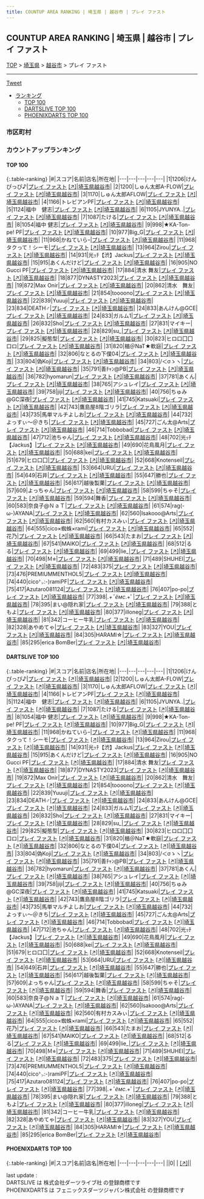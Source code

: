 ```yaml
---
title: COUNTUP AREA RANKING | 埼玉県 | 越谷市 | プレイ ファスト
---
```

## COUNTUP AREA RANKING | 埼玉県 | 越谷市 | プレイ ファスト

[TOP](/darts/rank/) > [埼玉県](/darts/rank/埼玉県/) > [越谷市](/darts/rank/埼玉県/越谷市/) > プレイ ファスト

___

<a href="https://twitter.com/share?ref_src=twsrc%5Etfw" data-text="COUNTUP AREA RANKING | 埼玉県越谷市プレイ ファスト" class="twitter-share-button" data-hashtags="DARTSLIVE,PHOENIXDARTS,darts,ダーツ" data-show-count="false">Tweet</a>

* [ランキング](#カウントアップランキング)
    * [TOP 100](#top-100)
    * [DARTSLIVE TOP 100](#dartslive-top-100)
    * [PHOENIXDARTS TOP 100](#phoenixdarts-top-100)

### 市区町村

<ul>

</ul>

### カウントアップランキング

#### TOP 100



{:.table-ranking}
|#|スコア|名前|店名|所在地|
|---|---|---|---|---|
|1|1206|<span class="rank-name-dl">けんぴっぴ♪</span>|<a href="/darts/rank/shops/439f782e38b721390d9b047a20a7ba1e.html">プレイ ファスト</a> <a href="https://search.dartslive.com/jp/shop/439f782e38b721390d9b047a20a7ba1e">[↗]</a>|<a href="/darts/rank/埼玉県/越谷市">埼玉県越谷市</a>|
|2|1200|<span class="rank-name-dl">しゅん太郎A-FLOW</span>|<a href="/darts/rank/shops/439f782e38b721390d9b047a20a7ba1e.html">プレイ ファスト</a> <a href="https://search.dartslive.com/jp/shop/439f782e38b721390d9b047a20a7ba1e">[↗]</a>|<a href="/darts/rank/埼玉県/越谷市">埼玉県越谷市</a>|
|3|1170|<span class="rank-name-dl">しゅん太郎AFLOW</span>|<a href="/darts/rank/shops/439f782e38b721390d9b047a20a7ba1e.html">プレイ ファスト</a> <a href="https://search.dartslive.com/jp/shop/439f782e38b721390d9b047a20a7ba1e">[↗]</a>|<a href="/darts/rank/埼玉県/越谷市">埼玉県越谷市</a>|
|4|1166|<span class="rank-name-dl">トレビアンPF</span>|<a href="/darts/rank/shops/439f782e38b721390d9b047a20a7ba1e.html">プレイ ファスト</a> <a href="https://search.dartslive.com/jp/shop/439f782e38b721390d9b047a20a7ba1e">[↗]</a>|<a href="/darts/rank/埼玉県/越谷市">埼玉県越谷市</a>|
|5|1124|<span class="rank-name-dl">福中　健志</span>|<a href="/darts/rank/shops/439f782e38b721390d9b047a20a7ba1e.html">プレイ ファスト</a> <a href="https://search.dartslive.com/jp/shop/439f782e38b721390d9b047a20a7ba1e">[↗]</a>|<a href="/darts/rank/埼玉県/越谷市">埼玉県越谷市</a>|
|6|1105|<span class="rank-name-dl">JYUNYA..</span>|<a href="/darts/rank/shops/439f782e38b721390d9b047a20a7ba1e.html">プレイ ファスト</a> <a href="https://search.dartslive.com/jp/shop/439f782e38b721390d9b047a20a7ba1e">[↗]</a>|<a href="/darts/rank/埼玉県/越谷市">埼玉県越谷市</a>|
|7|1087|<span class="rank-name-dl">たける</span>|<a href="/darts/rank/shops/439f782e38b721390d9b047a20a7ba1e.html">プレイ ファスト</a> <a href="https://search.dartslive.com/jp/shop/439f782e38b721390d9b047a20a7ba1e">[↗]</a>|<a href="/darts/rank/埼玉県/越谷市">埼玉県越谷市</a>|
|8|1054|<span class="rank-name-dl">福中 健志</span>|<a href="/darts/rank/shops/439f782e38b721390d9b047a20a7ba1e.html">プレイ ファスト</a> <a href="https://search.dartslive.com/jp/shop/439f782e38b721390d9b047a20a7ba1e">[↗]</a>|<a href="/darts/rank/埼玉県/越谷市">埼玉県越谷市</a>|
|9|998|<span class="rank-name-dl">★KA-Ton-pe! PF</span>|<a href="/darts/rank/shops/439f782e38b721390d9b047a20a7ba1e.html">プレイ ファスト</a> <a href="https://search.dartslive.com/jp/shop/439f782e38b721390d9b047a20a7ba1e">[↗]</a>|<a href="/darts/rank/埼玉県/越谷市">埼玉県越谷市</a>|
|10|977|<span class="rank-name-dl">Big_G</span>|<a href="/darts/rank/shops/439f782e38b721390d9b047a20a7ba1e.html">プレイ ファスト</a> <a href="https://search.dartslive.com/jp/shop/439f782e38b721390d9b047a20a7ba1e">[↗]</a>|<a href="/darts/rank/埼玉県/越谷市">埼玉県越谷市</a>|
|11|968|<span class="rank-name-dl">かねていらｰ</span>|<a href="/darts/rank/shops/439f782e38b721390d9b047a20a7ba1e.html">プレイ ファスト</a> <a href="https://search.dartslive.com/jp/shop/439f782e38b721390d9b047a20a7ba1e">[↗]</a>|<a href="/darts/rank/埼玉県/越谷市">埼玉県越谷市</a>|
|11|968|<span class="rank-name-dl">タクって！シーモ</span>|<a href="/darts/rank/shops/439f782e38b721390d9b047a20a7ba1e.html">プレイ ファスト</a> <a href="https://search.dartslive.com/jp/shop/439f782e38b721390d9b047a20a7ba1e">[↗]</a>|<a href="/darts/rank/埼玉県/越谷市">埼玉県越谷市</a>|
|13|964|<span class="rank-name-dl">Zirou</span>|<a href="/darts/rank/shops/439f782e38b721390d9b047a20a7ba1e.html">プレイ ファスト</a> <a href="https://search.dartslive.com/jp/shop/439f782e38b721390d9b047a20a7ba1e">[↗]</a>|<a href="/darts/rank/埼玉県/越谷市">埼玉県越谷市</a>|
|14|931|<span class="rank-name-dl">光ｯﾁ【渋】Jackus</span>|<a href="/darts/rank/shops/439f782e38b721390d9b047a20a7ba1e.html">プレイ ファスト</a> <a href="https://search.dartslive.com/jp/shop/439f782e38b721390d9b047a20a7ba1e">[↗]</a>|<a href="/darts/rank/埼玉県/越谷市">埼玉県越谷市</a>|
|15|915|<span class="rank-name-dl">あくんだけど</span>|<a href="/darts/rank/shops/439f782e38b721390d9b047a20a7ba1e.html">プレイ ファスト</a> <a href="https://search.dartslive.com/jp/shop/439f782e38b721390d9b047a20a7ba1e">[↗]</a>|<a href="/darts/rank/埼玉県/越谷市">埼玉県越谷市</a>|
|16|905|<span class="rank-name-dl">NO Gucci PF</span>|<a href="/darts/rank/shops/439f782e38b721390d9b047a20a7ba1e.html">プレイ ファスト</a> <a href="https://search.dartslive.com/jp/shop/439f782e38b721390d9b047a20a7ba1e">[↗]</a>|<a href="/darts/rank/埼玉県/越谷市">埼玉県越谷市</a>|
|17|884|<span class="rank-name-dl">清水 舞友</span>|<a href="/darts/rank/shops/439f782e38b721390d9b047a20a7ba1e.html">プレイ ファスト</a> <a href="https://search.dartslive.com/jp/shop/439f782e38b721390d9b047a20a7ba1e">[↗]</a>|<a href="/darts/rank/埼玉県/越谷市">埼玉県越谷市</a>|
|18|877|<span class="rank-name-dl">DYNASTY2023</span>|<a href="/darts/rank/shops/439f782e38b721390d9b047a20a7ba1e.html">プレイ ファスト</a> <a href="https://search.dartslive.com/jp/shop/439f782e38b721390d9b047a20a7ba1e">[↗]</a>|<a href="/darts/rank/埼玉県/越谷市">埼玉県越谷市</a>|
|19|872|<span class="rank-name-dl">Max Onir</span>|<a href="/darts/rank/shops/439f782e38b721390d9b047a20a7ba1e.html">プレイ ファスト</a> <a href="https://search.dartslive.com/jp/shop/439f782e38b721390d9b047a20a7ba1e">[↗]</a>|<a href="/darts/rank/埼玉県/越谷市">埼玉県越谷市</a>|
|20|862|<span class="rank-name-dl">清水　舞友</span>|<a href="/darts/rank/shops/439f782e38b721390d9b047a20a7ba1e.html">プレイ ファスト</a> <a href="https://search.dartslive.com/jp/shop/439f782e38b721390d9b047a20a7ba1e">[↗]</a>|<a href="/darts/rank/埼玉県/越谷市">埼玉県越谷市</a>|
|21|854|<span class="rank-name-dl">toooono</span>|<a href="/darts/rank/shops/439f782e38b721390d9b047a20a7ba1e.html">プレイ ファスト</a> <a href="https://search.dartslive.com/jp/shop/439f782e38b721390d9b047a20a7ba1e">[↗]</a>|<a href="/darts/rank/埼玉県/越谷市">埼玉県越谷市</a>|
|22|839|<span class="rank-name-dl">Yuuuji</span>|<a href="/darts/rank/shops/439f782e38b721390d9b047a20a7ba1e.html">プレイ ファスト</a> <a href="https://search.dartslive.com/jp/shop/439f782e38b721390d9b047a20a7ba1e">[↗]</a>|<a href="/darts/rank/埼玉県/越谷市">埼玉県越谷市</a>|
|23|834|<span class="rank-name-dl">DEATH♂</span>|<a href="/darts/rank/shops/439f782e38b721390d9b047a20a7ba1e.html">プレイ ファスト</a> <a href="https://search.dartslive.com/jp/shop/439f782e38b721390d9b047a20a7ba1e">[↗]</a>|<a href="/darts/rank/埼玉県/越谷市">埼玉県越谷市</a>|
|24|833|<span class="rank-name-dl">あんけん@GCE</span>|<a href="/darts/rank/shops/439f782e38b721390d9b047a20a7ba1e.html">プレイ ファスト</a> <a href="https://search.dartslive.com/jp/shop/439f782e38b721390d9b047a20a7ba1e">[↗]</a>|<a href="/darts/rank/埼玉県/越谷市">埼玉県越谷市</a>|
|24|833|<span class="rank-name-dl">ガルム1</span>|<a href="/darts/rank/shops/439f782e38b721390d9b047a20a7ba1e.html">プレイ ファスト</a> <a href="https://search.dartslive.com/jp/shop/439f782e38b721390d9b047a20a7ba1e">[↗]</a>|<a href="/darts/rank/埼玉県/越谷市">埼玉県越谷市</a>|
|26|832|<span class="rank-name-dl">Sho</span>|<a href="/darts/rank/shops/439f782e38b721390d9b047a20a7ba1e.html">プレイ ファスト</a> <a href="https://search.dartslive.com/jp/shop/439f782e38b721390d9b047a20a7ba1e">[↗]</a>|<a href="/darts/rank/埼玉県/越谷市">埼玉県越谷市</a>|
|27|831|<span class="rank-name-dl">マイキー</span>|<a href="/darts/rank/shops/439f782e38b721390d9b047a20a7ba1e.html">プレイ ファスト</a> <a href="https://search.dartslive.com/jp/shop/439f782e38b721390d9b047a20a7ba1e">[↗]</a>|<a href="/darts/rank/埼玉県/越谷市">埼玉県越谷市</a>|
|28|829|<span class="rank-name-dl">su_</span>|<a href="/darts/rank/shops/439f782e38b721390d9b047a20a7ba1e.html">プレイ ファスト</a> <a href="https://search.dartslive.com/jp/shop/439f782e38b721390d9b047a20a7ba1e">[↗]</a>|<a href="/darts/rank/埼玉県/越谷市">埼玉県越谷市</a>|
|29|825|<span class="rank-name-dl">擬態型</span>|<a href="/darts/rank/shops/439f782e38b721390d9b047a20a7ba1e.html">プレイ ファスト</a> <a href="https://search.dartslive.com/jp/shop/439f782e38b721390d9b047a20a7ba1e">[↗]</a>|<a href="/darts/rank/埼玉県/越谷市">埼玉県越谷市</a>|
|30|823|<span class="rank-name-dl">ヒロ口囗囗口ロ</span>|<a href="/darts/rank/shops/439f782e38b721390d9b047a20a7ba1e.html">プレイ ファスト</a> <a href="https://search.dartslive.com/jp/shop/439f782e38b721390d9b047a20a7ba1e">[↗]</a>|<a href="/darts/rank/埼玉県/越谷市">埼玉県越谷市</a>|
|31|820|<span class="rank-name-dl">楢＠NaT★軟庭</span>|<a href="/darts/rank/shops/439f782e38b721390d9b047a20a7ba1e.html">プレイ ファスト</a> <a href="https://search.dartslive.com/jp/shop/439f782e38b721390d9b047a20a7ba1e">[↗]</a>|<a href="/darts/rank/埼玉県/越谷市">埼玉県越谷市</a>|
|32|806|<span class="rank-name-dl">なとるの下僕04</span>|<a href="/darts/rank/shops/439f782e38b721390d9b047a20a7ba1e.html">プレイ ファスト</a> <a href="https://search.dartslive.com/jp/shop/439f782e38b721390d9b047a20a7ba1e">[↗]</a>|<a href="/darts/rank/埼玉県/越谷市">埼玉県越谷市</a>|
|33|804|<span class="rank-name-dl">偽Koji</span>|<a href="/darts/rank/shops/439f782e38b721390d9b047a20a7ba1e.html">プレイ ファスト</a> <a href="https://search.dartslive.com/jp/shop/439f782e38b721390d9b047a20a7ba1e">[↗]</a>|<a href="/darts/rank/埼玉県/越谷市">埼玉県越谷市</a>|
|34|803|<span class="rank-name-dl">/＜σゝヽ</span>|<a href="/darts/rank/shops/439f782e38b721390d9b047a20a7ba1e.html">プレイ ファスト</a> <a href="https://search.dartslive.com/jp/shop/439f782e38b721390d9b047a20a7ba1e">[↗]</a>|<a href="/darts/rank/埼玉県/越谷市">埼玉県越谷市</a>|
|35|791|<span class="rank-name-dl">善ﾁｬﾝ@PB</span>|<a href="/darts/rank/shops/439f782e38b721390d9b047a20a7ba1e.html">プレイ ファスト</a> <a href="https://search.dartslive.com/jp/shop/439f782e38b721390d9b047a20a7ba1e">[↗]</a>|<a href="/darts/rank/埼玉県/越谷市">埼玉県越谷市</a>|
|36|782|<span class="rank-name-dl">hyomarun</span>|<a href="/darts/rank/shops/439f782e38b721390d9b047a20a7ba1e.html">プレイ ファスト</a> <a href="https://search.dartslive.com/jp/shop/439f782e38b721390d9b047a20a7ba1e">[↗]</a>|<a href="/darts/rank/埼玉県/越谷市">埼玉県越谷市</a>|
|37|781|<span class="rank-name-dl">あくん</span>|<a href="/darts/rank/shops/439f782e38b721390d9b047a20a7ba1e.html">プレイ ファスト</a> <a href="https://search.dartslive.com/jp/shop/439f782e38b721390d9b047a20a7ba1e">[↗]</a>|<a href="/darts/rank/埼玉県/越谷市">埼玉県越谷市</a>|
|38|765|<span class="rank-name-dl">アシュレイ</span>|<a href="/darts/rank/shops/439f782e38b721390d9b047a20a7ba1e.html">プレイ ファスト</a> <a href="https://search.dartslive.com/jp/shop/439f782e38b721390d9b047a20a7ba1e">[↗]</a>|<a href="/darts/rank/埼玉県/越谷市">埼玉県越谷市</a>|
|39|758|<span class="rank-name-dl">jiji</span>|<a href="/darts/rank/shops/439f782e38b721390d9b047a20a7ba1e.html">プレイ ファスト</a> <a href="https://search.dartslive.com/jp/shop/439f782e38b721390d9b047a20a7ba1e">[↗]</a>|<a href="/darts/rank/埼玉県/越谷市">埼玉県越谷市</a>|
|40|756|<span class="rank-name-dl">ちゅみ@GC深夜</span>|<a href="/darts/rank/shops/439f782e38b721390d9b047a20a7ba1e.html">プレイ ファスト</a> <a href="https://search.dartslive.com/jp/shop/439f782e38b721390d9b047a20a7ba1e">[↗]</a>|<a href="/darts/rank/埼玉県/越谷市">埼玉県越谷市</a>|
|41|745|<span class="rank-name-dl">Katsuaki</span>|<a href="/darts/rank/shops/439f782e38b721390d9b047a20a7ba1e.html">プレイ ファスト</a> <a href="https://search.dartslive.com/jp/shop/439f782e38b721390d9b047a20a7ba1e">[↗]</a>|<a href="/darts/rank/埼玉県/越谷市">埼玉県越谷市</a>|
|42|743|<span class="rank-name-dl">鷹島屋8階ゴリラ</span>|<a href="/darts/rank/shops/439f782e38b721390d9b047a20a7ba1e.html">プレイ ファスト</a> <a href="https://search.dartslive.com/jp/shop/439f782e38b721390d9b047a20a7ba1e">[↗]</a>|<a href="/darts/rank/埼玉県/越谷市">埼玉県越谷市</a>|
|43|735|<span class="rank-name-dl">馬単マルチよしお</span>|<a href="/darts/rank/shops/439f782e38b721390d9b047a20a7ba1e.html">プレイ ファスト</a> <a href="https://search.dartslive.com/jp/shop/439f782e38b721390d9b047a20a7ba1e">[↗]</a>|<a href="/darts/rank/埼玉県/越谷市">埼玉県越谷市</a>|
|44|732|<span class="rank-name-dl">よっすぃ～＠きち</span>|<a href="/darts/rank/shops/439f782e38b721390d9b047a20a7ba1e.html">プレイ ファスト</a> <a href="https://search.dartslive.com/jp/shop/439f782e38b721390d9b047a20a7ba1e">[↗]</a>|<a href="/darts/rank/埼玉県/越谷市">埼玉県越谷市</a>|
|45|727|<span class="rank-name-dl">ごん太@Arts</span>|<a href="/darts/rank/shops/439f782e38b721390d9b047a20a7ba1e.html">プレイ ファスト</a> <a href="https://search.dartslive.com/jp/shop/439f782e38b721390d9b047a20a7ba1e">[↗]</a>|<a href="/darts/rank/埼玉県/越谷市">埼玉県越谷市</a>|
|46|714|<span class="rank-name-dl">Tobbobad</span>|<a href="/darts/rank/shops/439f782e38b721390d9b047a20a7ba1e.html">プレイ ファスト</a> <a href="https://search.dartslive.com/jp/shop/439f782e38b721390d9b047a20a7ba1e">[↗]</a>|<a href="/darts/rank/埼玉県/越谷市">埼玉県越谷市</a>|
|47|712|<span class="rank-name-dl">池ちゃん</span>|<a href="/darts/rank/shops/439f782e38b721390d9b047a20a7ba1e.html">プレイ ファスト</a> <a href="https://search.dartslive.com/jp/shop/439f782e38b721390d9b047a20a7ba1e">[↗]</a>|<a href="/darts/rank/埼玉県/越谷市">埼玉県越谷市</a>|
|48|702|<span class="rank-name-dl">光ｯﾁ【Jackus】</span>|<a href="/darts/rank/shops/439f782e38b721390d9b047a20a7ba1e.html">プレイ ファスト</a> <a href="https://search.dartslive.com/jp/shop/439f782e38b721390d9b047a20a7ba1e">[↗]</a>|<a href="/darts/rank/埼玉県/越谷市">埼玉県越谷市</a>|
|49|690|<span class="rank-name-dl">花鳥風月</span>|<a href="/darts/rank/shops/439f782e38b721390d9b047a20a7ba1e.html">プレイ ファスト</a> <a href="https://search.dartslive.com/jp/shop/439f782e38b721390d9b047a20a7ba1e">[↗]</a>|<a href="/darts/rank/埼玉県/越谷市">埼玉県越谷市</a>|
|50|688|<span class="rank-name-dl">kei</span>|<a href="/darts/rank/shops/439f782e38b721390d9b047a20a7ba1e.html">プレイ ファスト</a> <a href="https://search.dartslive.com/jp/shop/439f782e38b721390d9b047a20a7ba1e">[↗]</a>|<a href="/darts/rank/埼玉県/越谷市">埼玉県越谷市</a>|
|51|679|<span class="rank-name-dl">ヒロ口囗</span>|<a href="/darts/rank/shops/439f782e38b721390d9b047a20a7ba1e.html">プレイ ファスト</a> <a href="https://search.dartslive.com/jp/shop/439f782e38b721390d9b047a20a7ba1e">[↗]</a>|<a href="/darts/rank/埼玉県/越谷市">埼玉県越谷市</a>|
|52|668|<span class="rank-name-dl">Knotenseil</span>|<a href="/darts/rank/shops/439f782e38b721390d9b047a20a7ba1e.html">プレイ ファスト</a> <a href="https://search.dartslive.com/jp/shop/439f782e38b721390d9b047a20a7ba1e">[↗]</a>|<a href="/darts/rank/埼玉県/越谷市">埼玉県越谷市</a>|
|53|664|<span class="rank-name-dl">URU</span>|<a href="/darts/rank/shops/439f782e38b721390d9b047a20a7ba1e.html">プレイ ファスト</a> <a href="https://search.dartslive.com/jp/shop/439f782e38b721390d9b047a20a7ba1e">[↗]</a>|<a href="/darts/rank/埼玉県/越谷市">埼玉県越谷市</a>|
|54|649|<span class="rank-name-dl">石井</span>|<a href="/darts/rank/shops/439f782e38b721390d9b047a20a7ba1e.html">プレイ ファスト</a> <a href="https://search.dartslive.com/jp/shop/439f782e38b721390d9b047a20a7ba1e">[↗]</a>|<a href="/darts/rank/埼玉県/越谷市">埼玉県越谷市</a>|
|55|647|<span class="rank-name-dl">勝也</span>|<a href="/darts/rank/shops/439f782e38b721390d9b047a20a7ba1e.html">プレイ ファスト</a> <a href="https://search.dartslive.com/jp/shop/439f782e38b721390d9b047a20a7ba1e">[↗]</a>|<a href="/darts/rank/埼玉県/越谷市">埼玉県越谷市</a>|
|56|617|<span class="rank-name-dl">越後製菓</span>|<a href="/darts/rank/shops/439f782e38b721390d9b047a20a7ba1e.html">プレイ ファスト</a> <a href="https://search.dartslive.com/jp/shop/439f782e38b721390d9b047a20a7ba1e">[↗]</a>|<a href="/darts/rank/埼玉県/越谷市">埼玉県越谷市</a>|
|57|609|<span class="rank-name-dl">よっちゃん</span>|<a href="/darts/rank/shops/439f782e38b721390d9b047a20a7ba1e.html">プレイ ファスト</a> <a href="https://search.dartslive.com/jp/shop/439f782e38b721390d9b047a20a7ba1e">[↗]</a>|<a href="/darts/rank/埼玉県/越谷市">埼玉県越谷市</a>|
|58|599|<span class="rank-name-dl">ちゃそ</span>|<a href="/darts/rank/shops/439f782e38b721390d9b047a20a7ba1e.html">プレイ ファスト</a> <a href="https://search.dartslive.com/jp/shop/439f782e38b721390d9b047a20a7ba1e">[↗]</a>|<a href="/darts/rank/埼玉県/越谷市">埼玉県越谷市</a>|
|59|594|<span class="rank-name-dl">舞香</span>|<a href="/darts/rank/shops/439f782e38b721390d9b047a20a7ba1e.html">プレイ ファスト</a> <a href="https://search.dartslive.com/jp/shop/439f782e38b721390d9b047a20a7ba1e">[↗]</a>|<a href="/darts/rank/埼玉県/越谷市">埼玉県越谷市</a>|
|60|583|<span class="rank-name-dl">奈良子@ＮａＴ</span>|<a href="/darts/rank/shops/439f782e38b721390d9b047a20a7ba1e.html">プレイ ファスト</a> <a href="https://search.dartslive.com/jp/shop/439f782e38b721390d9b047a20a7ba1e">[↗]</a>|<a href="/darts/rank/埼玉県/越谷市">埼玉県越谷市</a>|
|61|574|<span class="rank-name-dl">rag(-ω-)AYANA</span>|<a href="/darts/rank/shops/439f782e38b721390d9b047a20a7ba1e.html">プレイ ファスト</a> <a href="https://search.dartslive.com/jp/shop/439f782e38b721390d9b047a20a7ba1e">[↗]</a>|<a href="/darts/rank/埼玉県/越谷市">埼玉県越谷市</a>|
|62|560|<span class="rank-name-dl">Isakooo@Arts</span>|<a href="/darts/rank/shops/439f782e38b721390d9b047a20a7ba1e.html">プレイ ファスト</a> <a href="https://search.dartslive.com/jp/shop/439f782e38b721390d9b047a20a7ba1e">[↗]</a>|<a href="/darts/rank/埼玉県/越谷市">埼玉県越谷市</a>|
|62|560|<span class="rank-name-dl">有村カスみぃ</span>|<a href="/darts/rank/shops/439f782e38b721390d9b047a20a7ba1e.html">プレイ ファスト</a> <a href="https://search.dartslive.com/jp/shop/439f782e38b721390d9b047a20a7ba1e">[↗]</a>|<a href="/darts/rank/埼玉県/越谷市">埼玉県越谷市</a>|
|64|555|<span class="rank-name-dl">cico×蜘蛛×rami</span>|<a href="/darts/rank/shops/439f782e38b721390d9b047a20a7ba1e.html">プレイ ファスト</a> <a href="https://search.dartslive.com/jp/shop/439f782e38b721390d9b047a20a7ba1e">[↗]</a>|<a href="/darts/rank/埼玉県/越谷市">埼玉県越谷市</a>|
|65|552|<span class="rank-name-dl">花乃</span>|<a href="/darts/rank/shops/439f782e38b721390d9b047a20a7ba1e.html">プレイ ファスト</a> <a href="https://search.dartslive.com/jp/shop/439f782e38b721390d9b047a20a7ba1e">[↗]</a>|<a href="/darts/rank/埼玉県/越谷市">埼玉県越谷市</a>|
|66|543|<span class="rank-name-dl">たまお</span>|<a href="/darts/rank/shops/439f782e38b721390d9b047a20a7ba1e.html">プレイ ファスト</a> <a href="https://search.dartslive.com/jp/shop/439f782e38b721390d9b047a20a7ba1e">[↗]</a>|<a href="/darts/rank/埼玉県/越谷市">埼玉県越谷市</a>|
|67|541|<span class="rank-name-dl">MAIKO</span>|<a href="/darts/rank/shops/439f782e38b721390d9b047a20a7ba1e.html">プレイ ファスト</a> <a href="https://search.dartslive.com/jp/shop/439f782e38b721390d9b047a20a7ba1e">[↗]</a>|<a href="/darts/rank/埼玉県/越谷市">埼玉県越谷市</a>|
|68|512|<span class="rank-name-dl">るる</span>|<a href="/darts/rank/shops/439f782e38b721390d9b047a20a7ba1e.html">プレイ ファスト</a> <a href="https://search.dartslive.com/jp/shop/439f782e38b721390d9b047a20a7ba1e">[↗]</a>|<a href="/darts/rank/埼玉県/越谷市">埼玉県越谷市</a>|
|69|499|<span class="rank-name-dl">lie_</span>|<a href="/darts/rank/shops/439f782e38b721390d9b047a20a7ba1e.html">プレイ ファスト</a> <a href="https://search.dartslive.com/jp/shop/439f782e38b721390d9b047a20a7ba1e">[↗]</a>|<a href="/darts/rank/埼玉県/越谷市">埼玉県越谷市</a>|
|70|498|<span class="rank-name-dl">Ｍ⭐︎</span>|<a href="/darts/rank/shops/439f782e38b721390d9b047a20a7ba1e.html">プレイ ファスト</a> <a href="https://search.dartslive.com/jp/shop/439f782e38b721390d9b047a20a7ba1e">[↗]</a>|<a href="/darts/rank/埼玉県/越谷市">埼玉県越谷市</a>|
|71|489|<span class="rank-name-dl">SHUHEI</span>|<a href="/darts/rank/shops/439f782e38b721390d9b047a20a7ba1e.html">プレイ ファスト</a> <a href="https://search.dartslive.com/jp/shop/439f782e38b721390d9b047a20a7ba1e">[↗]</a>|<a href="/darts/rank/埼玉県/越谷市">埼玉県越谷市</a>|
|72|483|<span class="rank-name-dl">375</span>|<a href="/darts/rank/shops/439f782e38b721390d9b047a20a7ba1e.html">プレイ ファスト</a> <a href="https://search.dartslive.com/jp/shop/439f782e38b721390d9b047a20a7ba1e">[↗]</a>|<a href="/darts/rank/埼玉県/越谷市">埼玉県越谷市</a>|
|73|476|<span class="rank-name-dl">PREMIUMMENTHOL5</span>|<a href="/darts/rank/shops/439f782e38b721390d9b047a20a7ba1e.html">プレイ ファスト</a> <a href="https://search.dartslive.com/jp/shop/439f782e38b721390d9b047a20a7ba1e">[↗]</a>|<a href="/darts/rank/埼玉県/越谷市">埼玉県越谷市</a>|
|74|440|<span class="rank-name-dl">cico㌧:-)ramiPF</span>|<a href="/darts/rank/shops/439f782e38b721390d9b047a20a7ba1e.html">プレイ ファスト</a> <a href="https://search.dartslive.com/jp/shop/439f782e38b721390d9b047a20a7ba1e">[↗]</a>|<a href="/darts/rank/埼玉県/越谷市">埼玉県越谷市</a>|
|75|417|<span class="rank-name-dl">Azutaro081124</span>|<a href="/darts/rank/shops/439f782e38b721390d9b047a20a7ba1e.html">プレイ ファスト</a> <a href="https://search.dartslive.com/jp/shop/439f782e38b721390d9b047a20a7ba1e">[↗]</a>|<a href="/darts/rank/埼玉県/越谷市">埼玉県越谷市</a>|
|76|407|<span class="rank-name-dl">po-po</span>|<a href="/darts/rank/shops/439f782e38b721390d9b047a20a7ba1e.html">プレイ ファスト</a> <a href="https://search.dartslive.com/jp/shop/439f782e38b721390d9b047a20a7ba1e">[↗]</a>|<a href="/darts/rank/埼玉県/越谷市">埼玉県越谷市</a>|
|77|398|<span class="rank-name-dl">*.+ﾟёмс*.+ﾟ</span>|<a href="/darts/rank/shops/439f782e38b721390d9b047a20a7ba1e.html">プレイ ファスト</a> <a href="https://search.dartslive.com/jp/shop/439f782e38b721390d9b047a20a7ba1e">[↗]</a>|<a href="/darts/rank/埼玉県/越谷市">埼玉県越谷市</a>|
|78|395|<span class="rank-name-dl">まい@隠れ家</span>|<a href="/darts/rank/shops/439f782e38b721390d9b047a20a7ba1e.html">プレイ ファスト</a> <a href="https://search.dartslive.com/jp/shop/439f782e38b721390d9b047a20a7ba1e">[↗]</a>|<a href="/darts/rank/埼玉県/越谷市">埼玉県越谷市</a>|
|79|388|<span class="rank-name-dl">ともよ</span>|<a href="/darts/rank/shops/439f782e38b721390d9b047a20a7ba1e.html">プレイ ファスト</a> <a href="https://search.dartslive.com/jp/shop/439f782e38b721390d9b047a20a7ba1e">[↗]</a>|<a href="/darts/rank/埼玉県/越谷市">埼玉県越谷市</a>|
|80|377|<span class="rank-name-dl">illoneg</span>|<a href="/darts/rank/shops/439f782e38b721390d9b047a20a7ba1e.html">プレイ ファスト</a> <a href="https://search.dartslive.com/jp/shop/439f782e38b721390d9b047a20a7ba1e">[↗]</a>|<a href="/darts/rank/埼玉県/越谷市">埼玉県越谷市</a>|
|81|342|<span class="rank-name-dl">コーヒー牛乳</span>|<a href="/darts/rank/shops/439f782e38b721390d9b047a20a7ba1e.html">プレイ ファスト</a> <a href="https://search.dartslive.com/jp/shop/439f782e38b721390d9b047a20a7ba1e">[↗]</a>|<a href="/darts/rank/埼玉県/越谷市">埼玉県越谷市</a>|
|82|328|<span class="rank-name-dl">あやめてゃ</span>|<a href="/darts/rank/shops/439f782e38b721390d9b047a20a7ba1e.html">プレイ ファスト</a> <a href="https://search.dartslive.com/jp/shop/439f782e38b721390d9b047a20a7ba1e">[↗]</a>|<a href="/darts/rank/埼玉県/越谷市">埼玉県越谷市</a>|
|83|327|<span class="rank-name-dl">YOU</span>|<a href="/darts/rank/shops/439f782e38b721390d9b047a20a7ba1e.html">プレイ ファスト</a> <a href="https://search.dartslive.com/jp/shop/439f782e38b721390d9b047a20a7ba1e">[↗]</a>|<a href="/darts/rank/埼玉県/越谷市">埼玉県越谷市</a>|
|84|305|<span class="rank-name-dl">HARAMI☆</span>|<a href="/darts/rank/shops/439f782e38b721390d9b047a20a7ba1e.html">プレイ ファスト</a> <a href="https://search.dartslive.com/jp/shop/439f782e38b721390d9b047a20a7ba1e">[↗]</a>|<a href="/darts/rank/埼玉県/越谷市">埼玉県越谷市</a>|
|85|295|<span class="rank-name-dl">erica BomBer</span>|<a href="/darts/rank/shops/439f782e38b721390d9b047a20a7ba1e.html">プレイ ファスト</a> <a href="https://search.dartslive.com/jp/shop/439f782e38b721390d9b047a20a7ba1e">[↗]</a>|<a href="/darts/rank/埼玉県/越谷市">埼玉県越谷市</a>|


#### DARTSLIVE TOP 100



{:.table-ranking}
|#|スコア|名前|店名|所在地|
|---|---|---|---|---|
|1|1206|<span class="rank-name-dl">けんぴっぴ♪</span>|<a href="/darts/rank/shops/439f782e38b721390d9b047a20a7ba1e.html">プレイ ファスト</a> <a href="https://search.dartslive.com/jp/shop/439f782e38b721390d9b047a20a7ba1e">[↗]</a>|<a href="/darts/rank/埼玉県/越谷市">埼玉県越谷市</a>|
|2|1200|<span class="rank-name-dl">しゅん太郎A-FLOW</span>|<a href="/darts/rank/shops/439f782e38b721390d9b047a20a7ba1e.html">プレイ ファスト</a> <a href="https://search.dartslive.com/jp/shop/439f782e38b721390d9b047a20a7ba1e">[↗]</a>|<a href="/darts/rank/埼玉県/越谷市">埼玉県越谷市</a>|
|3|1170|<span class="rank-name-dl">しゅん太郎AFLOW</span>|<a href="/darts/rank/shops/439f782e38b721390d9b047a20a7ba1e.html">プレイ ファスト</a> <a href="https://search.dartslive.com/jp/shop/439f782e38b721390d9b047a20a7ba1e">[↗]</a>|<a href="/darts/rank/埼玉県/越谷市">埼玉県越谷市</a>|
|4|1166|<span class="rank-name-dl">トレビアンPF</span>|<a href="/darts/rank/shops/439f782e38b721390d9b047a20a7ba1e.html">プレイ ファスト</a> <a href="https://search.dartslive.com/jp/shop/439f782e38b721390d9b047a20a7ba1e">[↗]</a>|<a href="/darts/rank/埼玉県/越谷市">埼玉県越谷市</a>|
|5|1124|<span class="rank-name-dl">福中　健志</span>|<a href="/darts/rank/shops/439f782e38b721390d9b047a20a7ba1e.html">プレイ ファスト</a> <a href="https://search.dartslive.com/jp/shop/439f782e38b721390d9b047a20a7ba1e">[↗]</a>|<a href="/darts/rank/埼玉県/越谷市">埼玉県越谷市</a>|
|6|1105|<span class="rank-name-dl">JYUNYA..</span>|<a href="/darts/rank/shops/439f782e38b721390d9b047a20a7ba1e.html">プレイ ファスト</a> <a href="https://search.dartslive.com/jp/shop/439f782e38b721390d9b047a20a7ba1e">[↗]</a>|<a href="/darts/rank/埼玉県/越谷市">埼玉県越谷市</a>|
|7|1087|<span class="rank-name-dl">たける</span>|<a href="/darts/rank/shops/439f782e38b721390d9b047a20a7ba1e.html">プレイ ファスト</a> <a href="https://search.dartslive.com/jp/shop/439f782e38b721390d9b047a20a7ba1e">[↗]</a>|<a href="/darts/rank/埼玉県/越谷市">埼玉県越谷市</a>|
|8|1054|<span class="rank-name-dl">福中 健志</span>|<a href="/darts/rank/shops/439f782e38b721390d9b047a20a7ba1e.html">プレイ ファスト</a> <a href="https://search.dartslive.com/jp/shop/439f782e38b721390d9b047a20a7ba1e">[↗]</a>|<a href="/darts/rank/埼玉県/越谷市">埼玉県越谷市</a>|
|9|998|<span class="rank-name-dl">★KA-Ton-pe! PF</span>|<a href="/darts/rank/shops/439f782e38b721390d9b047a20a7ba1e.html">プレイ ファスト</a> <a href="https://search.dartslive.com/jp/shop/439f782e38b721390d9b047a20a7ba1e">[↗]</a>|<a href="/darts/rank/埼玉県/越谷市">埼玉県越谷市</a>|
|10|977|<span class="rank-name-dl">Big_G</span>|<a href="/darts/rank/shops/439f782e38b721390d9b047a20a7ba1e.html">プレイ ファスト</a> <a href="https://search.dartslive.com/jp/shop/439f782e38b721390d9b047a20a7ba1e">[↗]</a>|<a href="/darts/rank/埼玉県/越谷市">埼玉県越谷市</a>|
|11|968|<span class="rank-name-dl">かねていらｰ</span>|<a href="/darts/rank/shops/439f782e38b721390d9b047a20a7ba1e.html">プレイ ファスト</a> <a href="https://search.dartslive.com/jp/shop/439f782e38b721390d9b047a20a7ba1e">[↗]</a>|<a href="/darts/rank/埼玉県/越谷市">埼玉県越谷市</a>|
|11|968|<span class="rank-name-dl">タクって！シーモ</span>|<a href="/darts/rank/shops/439f782e38b721390d9b047a20a7ba1e.html">プレイ ファスト</a> <a href="https://search.dartslive.com/jp/shop/439f782e38b721390d9b047a20a7ba1e">[↗]</a>|<a href="/darts/rank/埼玉県/越谷市">埼玉県越谷市</a>|
|13|964|<span class="rank-name-dl">Zirou</span>|<a href="/darts/rank/shops/439f782e38b721390d9b047a20a7ba1e.html">プレイ ファスト</a> <a href="https://search.dartslive.com/jp/shop/439f782e38b721390d9b047a20a7ba1e">[↗]</a>|<a href="/darts/rank/埼玉県/越谷市">埼玉県越谷市</a>|
|14|931|<span class="rank-name-dl">光ｯﾁ【渋】Jackus</span>|<a href="/darts/rank/shops/439f782e38b721390d9b047a20a7ba1e.html">プレイ ファスト</a> <a href="https://search.dartslive.com/jp/shop/439f782e38b721390d9b047a20a7ba1e">[↗]</a>|<a href="/darts/rank/埼玉県/越谷市">埼玉県越谷市</a>|
|15|915|<span class="rank-name-dl">あくんだけど</span>|<a href="/darts/rank/shops/439f782e38b721390d9b047a20a7ba1e.html">プレイ ファスト</a> <a href="https://search.dartslive.com/jp/shop/439f782e38b721390d9b047a20a7ba1e">[↗]</a>|<a href="/darts/rank/埼玉県/越谷市">埼玉県越谷市</a>|
|16|905|<span class="rank-name-dl">NO Gucci PF</span>|<a href="/darts/rank/shops/439f782e38b721390d9b047a20a7ba1e.html">プレイ ファスト</a> <a href="https://search.dartslive.com/jp/shop/439f782e38b721390d9b047a20a7ba1e">[↗]</a>|<a href="/darts/rank/埼玉県/越谷市">埼玉県越谷市</a>|
|17|884|<span class="rank-name-dl">清水 舞友</span>|<a href="/darts/rank/shops/439f782e38b721390d9b047a20a7ba1e.html">プレイ ファスト</a> <a href="https://search.dartslive.com/jp/shop/439f782e38b721390d9b047a20a7ba1e">[↗]</a>|<a href="/darts/rank/埼玉県/越谷市">埼玉県越谷市</a>|
|18|877|<span class="rank-name-dl">DYNASTY2023</span>|<a href="/darts/rank/shops/439f782e38b721390d9b047a20a7ba1e.html">プレイ ファスト</a> <a href="https://search.dartslive.com/jp/shop/439f782e38b721390d9b047a20a7ba1e">[↗]</a>|<a href="/darts/rank/埼玉県/越谷市">埼玉県越谷市</a>|
|19|872|<span class="rank-name-dl">Max Onir</span>|<a href="/darts/rank/shops/439f782e38b721390d9b047a20a7ba1e.html">プレイ ファスト</a> <a href="https://search.dartslive.com/jp/shop/439f782e38b721390d9b047a20a7ba1e">[↗]</a>|<a href="/darts/rank/埼玉県/越谷市">埼玉県越谷市</a>|
|20|862|<span class="rank-name-dl">清水　舞友</span>|<a href="/darts/rank/shops/439f782e38b721390d9b047a20a7ba1e.html">プレイ ファスト</a> <a href="https://search.dartslive.com/jp/shop/439f782e38b721390d9b047a20a7ba1e">[↗]</a>|<a href="/darts/rank/埼玉県/越谷市">埼玉県越谷市</a>|
|21|854|<span class="rank-name-dl">toooono</span>|<a href="/darts/rank/shops/439f782e38b721390d9b047a20a7ba1e.html">プレイ ファスト</a> <a href="https://search.dartslive.com/jp/shop/439f782e38b721390d9b047a20a7ba1e">[↗]</a>|<a href="/darts/rank/埼玉県/越谷市">埼玉県越谷市</a>|
|22|839|<span class="rank-name-dl">Yuuuji</span>|<a href="/darts/rank/shops/439f782e38b721390d9b047a20a7ba1e.html">プレイ ファスト</a> <a href="https://search.dartslive.com/jp/shop/439f782e38b721390d9b047a20a7ba1e">[↗]</a>|<a href="/darts/rank/埼玉県/越谷市">埼玉県越谷市</a>|
|23|834|<span class="rank-name-dl">DEATH♂</span>|<a href="/darts/rank/shops/439f782e38b721390d9b047a20a7ba1e.html">プレイ ファスト</a> <a href="https://search.dartslive.com/jp/shop/439f782e38b721390d9b047a20a7ba1e">[↗]</a>|<a href="/darts/rank/埼玉県/越谷市">埼玉県越谷市</a>|
|24|833|<span class="rank-name-dl">あんけん@GCE</span>|<a href="/darts/rank/shops/439f782e38b721390d9b047a20a7ba1e.html">プレイ ファスト</a> <a href="https://search.dartslive.com/jp/shop/439f782e38b721390d9b047a20a7ba1e">[↗]</a>|<a href="/darts/rank/埼玉県/越谷市">埼玉県越谷市</a>|
|24|833|<span class="rank-name-dl">ガルム1</span>|<a href="/darts/rank/shops/439f782e38b721390d9b047a20a7ba1e.html">プレイ ファスト</a> <a href="https://search.dartslive.com/jp/shop/439f782e38b721390d9b047a20a7ba1e">[↗]</a>|<a href="/darts/rank/埼玉県/越谷市">埼玉県越谷市</a>|
|26|832|<span class="rank-name-dl">Sho</span>|<a href="/darts/rank/shops/439f782e38b721390d9b047a20a7ba1e.html">プレイ ファスト</a> <a href="https://search.dartslive.com/jp/shop/439f782e38b721390d9b047a20a7ba1e">[↗]</a>|<a href="/darts/rank/埼玉県/越谷市">埼玉県越谷市</a>|
|27|831|<span class="rank-name-dl">マイキー</span>|<a href="/darts/rank/shops/439f782e38b721390d9b047a20a7ba1e.html">プレイ ファスト</a> <a href="https://search.dartslive.com/jp/shop/439f782e38b721390d9b047a20a7ba1e">[↗]</a>|<a href="/darts/rank/埼玉県/越谷市">埼玉県越谷市</a>|
|28|829|<span class="rank-name-dl">su_</span>|<a href="/darts/rank/shops/439f782e38b721390d9b047a20a7ba1e.html">プレイ ファスト</a> <a href="https://search.dartslive.com/jp/shop/439f782e38b721390d9b047a20a7ba1e">[↗]</a>|<a href="/darts/rank/埼玉県/越谷市">埼玉県越谷市</a>|
|29|825|<span class="rank-name-dl">擬態型</span>|<a href="/darts/rank/shops/439f782e38b721390d9b047a20a7ba1e.html">プレイ ファスト</a> <a href="https://search.dartslive.com/jp/shop/439f782e38b721390d9b047a20a7ba1e">[↗]</a>|<a href="/darts/rank/埼玉県/越谷市">埼玉県越谷市</a>|
|30|823|<span class="rank-name-dl">ヒロ口囗囗口ロ</span>|<a href="/darts/rank/shops/439f782e38b721390d9b047a20a7ba1e.html">プレイ ファスト</a> <a href="https://search.dartslive.com/jp/shop/439f782e38b721390d9b047a20a7ba1e">[↗]</a>|<a href="/darts/rank/埼玉県/越谷市">埼玉県越谷市</a>|
|31|820|<span class="rank-name-dl">楢＠NaT★軟庭</span>|<a href="/darts/rank/shops/439f782e38b721390d9b047a20a7ba1e.html">プレイ ファスト</a> <a href="https://search.dartslive.com/jp/shop/439f782e38b721390d9b047a20a7ba1e">[↗]</a>|<a href="/darts/rank/埼玉県/越谷市">埼玉県越谷市</a>|
|32|806|<span class="rank-name-dl">なとるの下僕04</span>|<a href="/darts/rank/shops/439f782e38b721390d9b047a20a7ba1e.html">プレイ ファスト</a> <a href="https://search.dartslive.com/jp/shop/439f782e38b721390d9b047a20a7ba1e">[↗]</a>|<a href="/darts/rank/埼玉県/越谷市">埼玉県越谷市</a>|
|33|804|<span class="rank-name-dl">偽Koji</span>|<a href="/darts/rank/shops/439f782e38b721390d9b047a20a7ba1e.html">プレイ ファスト</a> <a href="https://search.dartslive.com/jp/shop/439f782e38b721390d9b047a20a7ba1e">[↗]</a>|<a href="/darts/rank/埼玉県/越谷市">埼玉県越谷市</a>|
|34|803|<span class="rank-name-dl">/＜σゝヽ</span>|<a href="/darts/rank/shops/439f782e38b721390d9b047a20a7ba1e.html">プレイ ファスト</a> <a href="https://search.dartslive.com/jp/shop/439f782e38b721390d9b047a20a7ba1e">[↗]</a>|<a href="/darts/rank/埼玉県/越谷市">埼玉県越谷市</a>|
|35|791|<span class="rank-name-dl">善ﾁｬﾝ@PB</span>|<a href="/darts/rank/shops/439f782e38b721390d9b047a20a7ba1e.html">プレイ ファスト</a> <a href="https://search.dartslive.com/jp/shop/439f782e38b721390d9b047a20a7ba1e">[↗]</a>|<a href="/darts/rank/埼玉県/越谷市">埼玉県越谷市</a>|
|36|782|<span class="rank-name-dl">hyomarun</span>|<a href="/darts/rank/shops/439f782e38b721390d9b047a20a7ba1e.html">プレイ ファスト</a> <a href="https://search.dartslive.com/jp/shop/439f782e38b721390d9b047a20a7ba1e">[↗]</a>|<a href="/darts/rank/埼玉県/越谷市">埼玉県越谷市</a>|
|37|781|<span class="rank-name-dl">あくん</span>|<a href="/darts/rank/shops/439f782e38b721390d9b047a20a7ba1e.html">プレイ ファスト</a> <a href="https://search.dartslive.com/jp/shop/439f782e38b721390d9b047a20a7ba1e">[↗]</a>|<a href="/darts/rank/埼玉県/越谷市">埼玉県越谷市</a>|
|38|765|<span class="rank-name-dl">アシュレイ</span>|<a href="/darts/rank/shops/439f782e38b721390d9b047a20a7ba1e.html">プレイ ファスト</a> <a href="https://search.dartslive.com/jp/shop/439f782e38b721390d9b047a20a7ba1e">[↗]</a>|<a href="/darts/rank/埼玉県/越谷市">埼玉県越谷市</a>|
|39|758|<span class="rank-name-dl">jiji</span>|<a href="/darts/rank/shops/439f782e38b721390d9b047a20a7ba1e.html">プレイ ファスト</a> <a href="https://search.dartslive.com/jp/shop/439f782e38b721390d9b047a20a7ba1e">[↗]</a>|<a href="/darts/rank/埼玉県/越谷市">埼玉県越谷市</a>|
|40|756|<span class="rank-name-dl">ちゅみ@GC深夜</span>|<a href="/darts/rank/shops/439f782e38b721390d9b047a20a7ba1e.html">プレイ ファスト</a> <a href="https://search.dartslive.com/jp/shop/439f782e38b721390d9b047a20a7ba1e">[↗]</a>|<a href="/darts/rank/埼玉県/越谷市">埼玉県越谷市</a>|
|41|745|<span class="rank-name-dl">Katsuaki</span>|<a href="/darts/rank/shops/439f782e38b721390d9b047a20a7ba1e.html">プレイ ファスト</a> <a href="https://search.dartslive.com/jp/shop/439f782e38b721390d9b047a20a7ba1e">[↗]</a>|<a href="/darts/rank/埼玉県/越谷市">埼玉県越谷市</a>|
|42|743|<span class="rank-name-dl">鷹島屋8階ゴリラ</span>|<a href="/darts/rank/shops/439f782e38b721390d9b047a20a7ba1e.html">プレイ ファスト</a> <a href="https://search.dartslive.com/jp/shop/439f782e38b721390d9b047a20a7ba1e">[↗]</a>|<a href="/darts/rank/埼玉県/越谷市">埼玉県越谷市</a>|
|43|735|<span class="rank-name-dl">馬単マルチよしお</span>|<a href="/darts/rank/shops/439f782e38b721390d9b047a20a7ba1e.html">プレイ ファスト</a> <a href="https://search.dartslive.com/jp/shop/439f782e38b721390d9b047a20a7ba1e">[↗]</a>|<a href="/darts/rank/埼玉県/越谷市">埼玉県越谷市</a>|
|44|732|<span class="rank-name-dl">よっすぃ～＠きち</span>|<a href="/darts/rank/shops/439f782e38b721390d9b047a20a7ba1e.html">プレイ ファスト</a> <a href="https://search.dartslive.com/jp/shop/439f782e38b721390d9b047a20a7ba1e">[↗]</a>|<a href="/darts/rank/埼玉県/越谷市">埼玉県越谷市</a>|
|45|727|<span class="rank-name-dl">ごん太@Arts</span>|<a href="/darts/rank/shops/439f782e38b721390d9b047a20a7ba1e.html">プレイ ファスト</a> <a href="https://search.dartslive.com/jp/shop/439f782e38b721390d9b047a20a7ba1e">[↗]</a>|<a href="/darts/rank/埼玉県/越谷市">埼玉県越谷市</a>|
|46|714|<span class="rank-name-dl">Tobbobad</span>|<a href="/darts/rank/shops/439f782e38b721390d9b047a20a7ba1e.html">プレイ ファスト</a> <a href="https://search.dartslive.com/jp/shop/439f782e38b721390d9b047a20a7ba1e">[↗]</a>|<a href="/darts/rank/埼玉県/越谷市">埼玉県越谷市</a>|
|47|712|<span class="rank-name-dl">池ちゃん</span>|<a href="/darts/rank/shops/439f782e38b721390d9b047a20a7ba1e.html">プレイ ファスト</a> <a href="https://search.dartslive.com/jp/shop/439f782e38b721390d9b047a20a7ba1e">[↗]</a>|<a href="/darts/rank/埼玉県/越谷市">埼玉県越谷市</a>|
|48|702|<span class="rank-name-dl">光ｯﾁ【Jackus】</span>|<a href="/darts/rank/shops/439f782e38b721390d9b047a20a7ba1e.html">プレイ ファスト</a> <a href="https://search.dartslive.com/jp/shop/439f782e38b721390d9b047a20a7ba1e">[↗]</a>|<a href="/darts/rank/埼玉県/越谷市">埼玉県越谷市</a>|
|49|690|<span class="rank-name-dl">花鳥風月</span>|<a href="/darts/rank/shops/439f782e38b721390d9b047a20a7ba1e.html">プレイ ファスト</a> <a href="https://search.dartslive.com/jp/shop/439f782e38b721390d9b047a20a7ba1e">[↗]</a>|<a href="/darts/rank/埼玉県/越谷市">埼玉県越谷市</a>|
|50|688|<span class="rank-name-dl">kei</span>|<a href="/darts/rank/shops/439f782e38b721390d9b047a20a7ba1e.html">プレイ ファスト</a> <a href="https://search.dartslive.com/jp/shop/439f782e38b721390d9b047a20a7ba1e">[↗]</a>|<a href="/darts/rank/埼玉県/越谷市">埼玉県越谷市</a>|
|51|679|<span class="rank-name-dl">ヒロ口囗</span>|<a href="/darts/rank/shops/439f782e38b721390d9b047a20a7ba1e.html">プレイ ファスト</a> <a href="https://search.dartslive.com/jp/shop/439f782e38b721390d9b047a20a7ba1e">[↗]</a>|<a href="/darts/rank/埼玉県/越谷市">埼玉県越谷市</a>|
|52|668|<span class="rank-name-dl">Knotenseil</span>|<a href="/darts/rank/shops/439f782e38b721390d9b047a20a7ba1e.html">プレイ ファスト</a> <a href="https://search.dartslive.com/jp/shop/439f782e38b721390d9b047a20a7ba1e">[↗]</a>|<a href="/darts/rank/埼玉県/越谷市">埼玉県越谷市</a>|
|53|664|<span class="rank-name-dl">URU</span>|<a href="/darts/rank/shops/439f782e38b721390d9b047a20a7ba1e.html">プレイ ファスト</a> <a href="https://search.dartslive.com/jp/shop/439f782e38b721390d9b047a20a7ba1e">[↗]</a>|<a href="/darts/rank/埼玉県/越谷市">埼玉県越谷市</a>|
|54|649|<span class="rank-name-dl">石井</span>|<a href="/darts/rank/shops/439f782e38b721390d9b047a20a7ba1e.html">プレイ ファスト</a> <a href="https://search.dartslive.com/jp/shop/439f782e38b721390d9b047a20a7ba1e">[↗]</a>|<a href="/darts/rank/埼玉県/越谷市">埼玉県越谷市</a>|
|55|647|<span class="rank-name-dl">勝也</span>|<a href="/darts/rank/shops/439f782e38b721390d9b047a20a7ba1e.html">プレイ ファスト</a> <a href="https://search.dartslive.com/jp/shop/439f782e38b721390d9b047a20a7ba1e">[↗]</a>|<a href="/darts/rank/埼玉県/越谷市">埼玉県越谷市</a>|
|56|617|<span class="rank-name-dl">越後製菓</span>|<a href="/darts/rank/shops/439f782e38b721390d9b047a20a7ba1e.html">プレイ ファスト</a> <a href="https://search.dartslive.com/jp/shop/439f782e38b721390d9b047a20a7ba1e">[↗]</a>|<a href="/darts/rank/埼玉県/越谷市">埼玉県越谷市</a>|
|57|609|<span class="rank-name-dl">よっちゃん</span>|<a href="/darts/rank/shops/439f782e38b721390d9b047a20a7ba1e.html">プレイ ファスト</a> <a href="https://search.dartslive.com/jp/shop/439f782e38b721390d9b047a20a7ba1e">[↗]</a>|<a href="/darts/rank/埼玉県/越谷市">埼玉県越谷市</a>|
|58|599|<span class="rank-name-dl">ちゃそ</span>|<a href="/darts/rank/shops/439f782e38b721390d9b047a20a7ba1e.html">プレイ ファスト</a> <a href="https://search.dartslive.com/jp/shop/439f782e38b721390d9b047a20a7ba1e">[↗]</a>|<a href="/darts/rank/埼玉県/越谷市">埼玉県越谷市</a>|
|59|594|<span class="rank-name-dl">舞香</span>|<a href="/darts/rank/shops/439f782e38b721390d9b047a20a7ba1e.html">プレイ ファスト</a> <a href="https://search.dartslive.com/jp/shop/439f782e38b721390d9b047a20a7ba1e">[↗]</a>|<a href="/darts/rank/埼玉県/越谷市">埼玉県越谷市</a>|
|60|583|<span class="rank-name-dl">奈良子@ＮａＴ</span>|<a href="/darts/rank/shops/439f782e38b721390d9b047a20a7ba1e.html">プレイ ファスト</a> <a href="https://search.dartslive.com/jp/shop/439f782e38b721390d9b047a20a7ba1e">[↗]</a>|<a href="/darts/rank/埼玉県/越谷市">埼玉県越谷市</a>|
|61|574|<span class="rank-name-dl">rag(-ω-)AYANA</span>|<a href="/darts/rank/shops/439f782e38b721390d9b047a20a7ba1e.html">プレイ ファスト</a> <a href="https://search.dartslive.com/jp/shop/439f782e38b721390d9b047a20a7ba1e">[↗]</a>|<a href="/darts/rank/埼玉県/越谷市">埼玉県越谷市</a>|
|62|560|<span class="rank-name-dl">Isakooo@Arts</span>|<a href="/darts/rank/shops/439f782e38b721390d9b047a20a7ba1e.html">プレイ ファスト</a> <a href="https://search.dartslive.com/jp/shop/439f782e38b721390d9b047a20a7ba1e">[↗]</a>|<a href="/darts/rank/埼玉県/越谷市">埼玉県越谷市</a>|
|62|560|<span class="rank-name-dl">有村カスみぃ</span>|<a href="/darts/rank/shops/439f782e38b721390d9b047a20a7ba1e.html">プレイ ファスト</a> <a href="https://search.dartslive.com/jp/shop/439f782e38b721390d9b047a20a7ba1e">[↗]</a>|<a href="/darts/rank/埼玉県/越谷市">埼玉県越谷市</a>|
|64|555|<span class="rank-name-dl">cico×蜘蛛×rami</span>|<a href="/darts/rank/shops/439f782e38b721390d9b047a20a7ba1e.html">プレイ ファスト</a> <a href="https://search.dartslive.com/jp/shop/439f782e38b721390d9b047a20a7ba1e">[↗]</a>|<a href="/darts/rank/埼玉県/越谷市">埼玉県越谷市</a>|
|65|552|<span class="rank-name-dl">花乃</span>|<a href="/darts/rank/shops/439f782e38b721390d9b047a20a7ba1e.html">プレイ ファスト</a> <a href="https://search.dartslive.com/jp/shop/439f782e38b721390d9b047a20a7ba1e">[↗]</a>|<a href="/darts/rank/埼玉県/越谷市">埼玉県越谷市</a>|
|66|543|<span class="rank-name-dl">たまお</span>|<a href="/darts/rank/shops/439f782e38b721390d9b047a20a7ba1e.html">プレイ ファスト</a> <a href="https://search.dartslive.com/jp/shop/439f782e38b721390d9b047a20a7ba1e">[↗]</a>|<a href="/darts/rank/埼玉県/越谷市">埼玉県越谷市</a>|
|67|541|<span class="rank-name-dl">MAIKO</span>|<a href="/darts/rank/shops/439f782e38b721390d9b047a20a7ba1e.html">プレイ ファスト</a> <a href="https://search.dartslive.com/jp/shop/439f782e38b721390d9b047a20a7ba1e">[↗]</a>|<a href="/darts/rank/埼玉県/越谷市">埼玉県越谷市</a>|
|68|512|<span class="rank-name-dl">るる</span>|<a href="/darts/rank/shops/439f782e38b721390d9b047a20a7ba1e.html">プレイ ファスト</a> <a href="https://search.dartslive.com/jp/shop/439f782e38b721390d9b047a20a7ba1e">[↗]</a>|<a href="/darts/rank/埼玉県/越谷市">埼玉県越谷市</a>|
|69|499|<span class="rank-name-dl">lie_</span>|<a href="/darts/rank/shops/439f782e38b721390d9b047a20a7ba1e.html">プレイ ファスト</a> <a href="https://search.dartslive.com/jp/shop/439f782e38b721390d9b047a20a7ba1e">[↗]</a>|<a href="/darts/rank/埼玉県/越谷市">埼玉県越谷市</a>|
|70|498|<span class="rank-name-dl">Ｍ⭐︎</span>|<a href="/darts/rank/shops/439f782e38b721390d9b047a20a7ba1e.html">プレイ ファスト</a> <a href="https://search.dartslive.com/jp/shop/439f782e38b721390d9b047a20a7ba1e">[↗]</a>|<a href="/darts/rank/埼玉県/越谷市">埼玉県越谷市</a>|
|71|489|<span class="rank-name-dl">SHUHEI</span>|<a href="/darts/rank/shops/439f782e38b721390d9b047a20a7ba1e.html">プレイ ファスト</a> <a href="https://search.dartslive.com/jp/shop/439f782e38b721390d9b047a20a7ba1e">[↗]</a>|<a href="/darts/rank/埼玉県/越谷市">埼玉県越谷市</a>|
|72|483|<span class="rank-name-dl">375</span>|<a href="/darts/rank/shops/439f782e38b721390d9b047a20a7ba1e.html">プレイ ファスト</a> <a href="https://search.dartslive.com/jp/shop/439f782e38b721390d9b047a20a7ba1e">[↗]</a>|<a href="/darts/rank/埼玉県/越谷市">埼玉県越谷市</a>|
|73|476|<span class="rank-name-dl">PREMIUMMENTHOL5</span>|<a href="/darts/rank/shops/439f782e38b721390d9b047a20a7ba1e.html">プレイ ファスト</a> <a href="https://search.dartslive.com/jp/shop/439f782e38b721390d9b047a20a7ba1e">[↗]</a>|<a href="/darts/rank/埼玉県/越谷市">埼玉県越谷市</a>|
|74|440|<span class="rank-name-dl">cico㌧:-)ramiPF</span>|<a href="/darts/rank/shops/439f782e38b721390d9b047a20a7ba1e.html">プレイ ファスト</a> <a href="https://search.dartslive.com/jp/shop/439f782e38b721390d9b047a20a7ba1e">[↗]</a>|<a href="/darts/rank/埼玉県/越谷市">埼玉県越谷市</a>|
|75|417|<span class="rank-name-dl">Azutaro081124</span>|<a href="/darts/rank/shops/439f782e38b721390d9b047a20a7ba1e.html">プレイ ファスト</a> <a href="https://search.dartslive.com/jp/shop/439f782e38b721390d9b047a20a7ba1e">[↗]</a>|<a href="/darts/rank/埼玉県/越谷市">埼玉県越谷市</a>|
|76|407|<span class="rank-name-dl">po-po</span>|<a href="/darts/rank/shops/439f782e38b721390d9b047a20a7ba1e.html">プレイ ファスト</a> <a href="https://search.dartslive.com/jp/shop/439f782e38b721390d9b047a20a7ba1e">[↗]</a>|<a href="/darts/rank/埼玉県/越谷市">埼玉県越谷市</a>|
|77|398|<span class="rank-name-dl">*.+ﾟёмс*.+ﾟ</span>|<a href="/darts/rank/shops/439f782e38b721390d9b047a20a7ba1e.html">プレイ ファスト</a> <a href="https://search.dartslive.com/jp/shop/439f782e38b721390d9b047a20a7ba1e">[↗]</a>|<a href="/darts/rank/埼玉県/越谷市">埼玉県越谷市</a>|
|78|395|<span class="rank-name-dl">まい@隠れ家</span>|<a href="/darts/rank/shops/439f782e38b721390d9b047a20a7ba1e.html">プレイ ファスト</a> <a href="https://search.dartslive.com/jp/shop/439f782e38b721390d9b047a20a7ba1e">[↗]</a>|<a href="/darts/rank/埼玉県/越谷市">埼玉県越谷市</a>|
|79|388|<span class="rank-name-dl">ともよ</span>|<a href="/darts/rank/shops/439f782e38b721390d9b047a20a7ba1e.html">プレイ ファスト</a> <a href="https://search.dartslive.com/jp/shop/439f782e38b721390d9b047a20a7ba1e">[↗]</a>|<a href="/darts/rank/埼玉県/越谷市">埼玉県越谷市</a>|
|80|377|<span class="rank-name-dl">illoneg</span>|<a href="/darts/rank/shops/439f782e38b721390d9b047a20a7ba1e.html">プレイ ファスト</a> <a href="https://search.dartslive.com/jp/shop/439f782e38b721390d9b047a20a7ba1e">[↗]</a>|<a href="/darts/rank/埼玉県/越谷市">埼玉県越谷市</a>|
|81|342|<span class="rank-name-dl">コーヒー牛乳</span>|<a href="/darts/rank/shops/439f782e38b721390d9b047a20a7ba1e.html">プレイ ファスト</a> <a href="https://search.dartslive.com/jp/shop/439f782e38b721390d9b047a20a7ba1e">[↗]</a>|<a href="/darts/rank/埼玉県/越谷市">埼玉県越谷市</a>|
|82|328|<span class="rank-name-dl">あやめてゃ</span>|<a href="/darts/rank/shops/439f782e38b721390d9b047a20a7ba1e.html">プレイ ファスト</a> <a href="https://search.dartslive.com/jp/shop/439f782e38b721390d9b047a20a7ba1e">[↗]</a>|<a href="/darts/rank/埼玉県/越谷市">埼玉県越谷市</a>|
|83|327|<span class="rank-name-dl">YOU</span>|<a href="/darts/rank/shops/439f782e38b721390d9b047a20a7ba1e.html">プレイ ファスト</a> <a href="https://search.dartslive.com/jp/shop/439f782e38b721390d9b047a20a7ba1e">[↗]</a>|<a href="/darts/rank/埼玉県/越谷市">埼玉県越谷市</a>|
|84|305|<span class="rank-name-dl">HARAMI☆</span>|<a href="/darts/rank/shops/439f782e38b721390d9b047a20a7ba1e.html">プレイ ファスト</a> <a href="https://search.dartslive.com/jp/shop/439f782e38b721390d9b047a20a7ba1e">[↗]</a>|<a href="/darts/rank/埼玉県/越谷市">埼玉県越谷市</a>|
|85|295|<span class="rank-name-dl">erica BomBer</span>|<a href="/darts/rank/shops/439f782e38b721390d9b047a20a7ba1e.html">プレイ ファスト</a> <a href="https://search.dartslive.com/jp/shop/439f782e38b721390d9b047a20a7ba1e">[↗]</a>|<a href="/darts/rank/埼玉県/越谷市">埼玉県越谷市</a>|


#### PHOENIXDARTS TOP 100



{:.table-ranking}
|#|スコア|名前|店名|所在地|
|---|---|---|---|---|
||0|<span class="rank-name-dl"> </span>|<a href="/darts/rank/shops/.html"></a> <a href="">[↗]</a>|<a href="/darts/rank//"></a>|


<div class="footer border-top border-gray-light mt-5 pt-3 text-right text-gray">
    last update : <span style="font-weight: italic" id="foot_last_modified"></span><br />
    DARTSLIVE は 株式会社ダーツライブ社 の登録商標です<br />
    PHOENIXDARTS は フェニックスダーツジャパン株式会社 の登録商標です<br />
</div>

<script src="https://cdnjs.cloudflare.com/ajax/libs/jquery.tablesorter/2.31.3/js/jquery.tablesorter.min.js" integrity="sha512-qzgd5cYSZcosqpzpn7zF2ZId8f/8CHmFKZ8j7mU4OUXTNRd5g+ZHBPsgKEwoqxCtdQvExE5LprwwPAgoicguNg==" crossorigin="anonymous" referrerpolicy="no-referrer"></script>
<link rel="stylesheet" href="https://cdnjs.cloudflare.com/ajax/libs/jquery.tablesorter/2.31.3/css/theme.default.min.css" integrity="sha512-wghhOJkjQX0Lh3NSWvNKeZ0ZpNn+SPVXX1Qyc9OCaogADktxrBiBdKGDoqVUOyhStvMBmJQ8ZdMHiR3wuEq8+w==" crossorigin="anonymous" referrerpolicy="no-referrer" />
<script>
$(function() {
    $(".table-ranking").tablesorter({sortList:[[0, 0]]});
    $("#foot_last_modified").text(formatDate(new Date(document.lastModified), 'yyyy-MM-dd HH:mm:ss'));
});
</script>

<script async src="https://platform.twitter.com/widgets.js" charset="utf-8"></script>